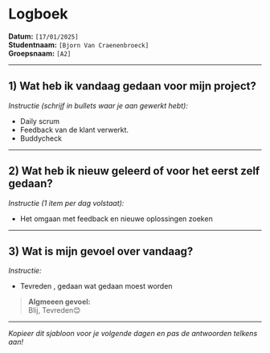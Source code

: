 # Logboek

**Datum:** `[17/01/2025]`  
**Studentnaam:** `[Bjorn Van Craenenbroeck]`  
**Groepsnaam:** `[A2]`

---

## 1) Wat heb ik vandaag gedaan voor mijn project?

*Instructie (schrijf in bullets waar je aan gewerkt hebt):*  
- Daily scrum
- Feedback van de klant verwerkt.
- Buddycheck



---
## 2) Wat heb ik nieuw geleerd of voor het eerst zelf gedaan?

*Instructie (1 item per dag volstaat):*  
- Het omgaan met feedback en nieuwe oplossingen zoeken

---

## 3) Wat is mijn gevoel over vandaag?

*Instructie:*  
- Tevreden , gedaan wat gedaan moest worden


> **Algmeeen gevoel:**  
 Blij, Tevreden😊

---

*Kopieer dit sjabloon voor je volgende dagen en pas de antwoorden telkens aan!*


